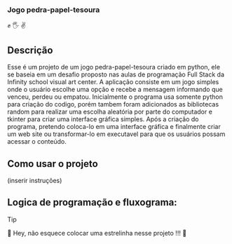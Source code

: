 ### Jogo pedra-papel-tesoura
:fist_raised: :raised_hand_with_fingers_splayed: :v:
## Descrição
Esse é um projeto de um jogo pedra-papel-tesoura criado em python, ele se baseia em um desafio proposto nas aulas de programação Full Stack da Infinity school visual art center.
A aplicação consiste em um jogo simples onde o usuário escolhe uma opção e recebe a mensagem informando que venceu, perdeu ou empatou.
Inicialmente o programa usa somente python para criação do codigo, porém tambem foram adicionados as bibliotecas random para realizar uma escolha aleatória por parte do computador e tkinter para criar uma interface gráfica simples.
Após a criação do programa, pretendo coloca-lo em uma interface gráfica e finalmente criar um web site ou transformar-lo em executavel para que os usuários possam acessar o conteúdo.

## Como usar o projeto
(inserir instruções)

## Logica de programação e fluxograma:
 

> [!TIP]
> :star2:  Hey, não esquece colocar uma estrelinha nesse projeto !!! :star2: